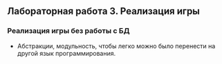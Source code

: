 ##                             Лабораторная работа 3. Реализация игры

### Реализация игры без работы с БД
* Абстракции, модульность, чтобы легко можно было перенести на другой язык программирования.

